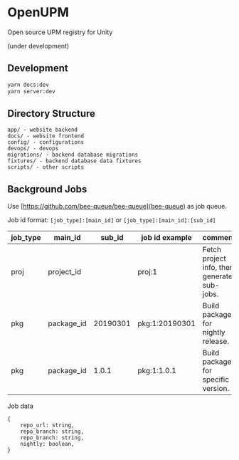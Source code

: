 # OpenUPM

Open source UPM registry for Unity

(under development)

## Development

```bash
yarn docs:dev
yarn server:dev
```

## Directory Structure

```
app/ - website backend
docs/ - website frontend
config/ - configurations
devops/ - devops
migrations/ - backend database migrations
fixtures/ - backend database data fixtures
scripts/ - other scripts
```

## Background Jobs

Use [https://github.com/bee-queue/bee-queue](bee-queue) as job queue.

Job id format: `[job_type]:[main_id]` or `[job_type]:[main_id]:[sub_id]`

| job_type | main_id    | sub_id   | job id example | comment                                     |
|----------|------------|----------|----------------|---------------------------------------------|
| proj     | project_id |          | proj:1         | Fetch project info, then generate sub-jobs. |
| pkg      | package_id | 20190301 | pkg:1:20190301 | Build package for nightly release.          |
| pkg      | package_id | 1.0.1    | pkg:1:1.0.1    | Build package for specific version.         |

Job data

    {
        repo_url: string,
        repo_branch: string,
        repo_branch: string,
        nightly: boolean,
    }
